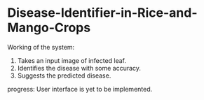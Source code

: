 # Disease-Identifier-in-Rice-and-Mango-Crops

Working of the system:
1. Takes an input image of infected leaf.
2. Identifies the disease with some accuracy.
3. Suggests the predicted disease.

progress: User interface is yet to be implemented.
